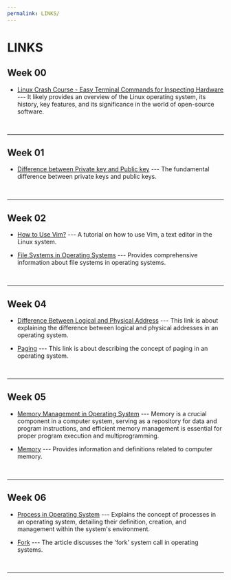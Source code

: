 ```yaml
---
permalink: LINKS/
---
```


# LINKS

## Week 00
* [Linux Crash Course - Easy Terminal Commands for Inspecting Hardware](https://www.geeksforgeeks.org/linux-tutorial/) --- 
It likely provides an overview of the Linux operating system, its history, key features, and its significance in the world of open-source software. 
<br>
<hr>

## Week 01
* [Difference between Private key and Public key](https://www.geeksforgeeks.org/difference-between-private-key-and-public-key/) ---
The fundamental difference between private keys and public keys.
<br>
<hr>

## Week 02
* [How to Use Vim?](https://www.freecodecamp.org/news/vim-beginners-guide/) ---
A tutorial on how to use Vim, a text editor in the Linux system.

* [File Systems in Operating Systems](https://www.geeksforgeeks.org/file-systems-in-operating-system/) ---
Provides comprehensive information about file systems in operating systems.
<br>
<hr>

## Week 04
* [Difference Between Logical and Physical Address](https://www.tutorialspoint.com/difference-between-logical-and-physical-address-in-operating-system) ---
This link is about explaining the difference between logical and physical addresses in an operating system.

* [Paging](https://unstop.com/blog/what-is-paging-in-os/) ---
This link is about describing the concept of paging in an operating system.
<br>
<hr>

## Week 05
* [Memory Management in Operating System](https://www.geeksforgeeks.org/memory-management-in-operating-system/) ---
Memory is a crucial component in a computer system, serving as a repository for data and program instructions, and efficient memory management is essential for proper program execution and multiprogramming.

* [Memory](https://www.computerhope.com/jargon/m/memory.htm) ---
Provides information and definitions related to computer memory.
<br>
<hr>

## Week 06
* [Process in Operating System](https://www.javatpoint.com/what-is-the-process-in-operating-system) ---
Explains the concept of processes in an operating system, detailing their definition, creation, and management within the system's environment.

* [Fork](https://www.geeksforgeeks.org/fork-system-call-in-operating-system/) ---
The article discusses the 'fork' system call in operating systems.
<br>
<hr>
